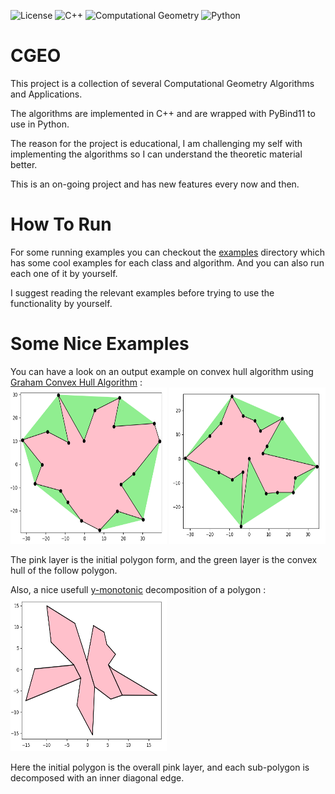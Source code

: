 ![License](https://img.shields.io/badge/License-GNU%203.0-green.svg)  ![C++](https://img.shields.io/badge/-c++-black?logo=c%2B%2B&style=social) ![Computational Geometry](https://img.shields.io/static/v1?label=Computational&message=Geometry&color=green)  ![Python](https://img.shields.io/static/v1?label=Made%20With&message=Python&color=blue)

# CGEO

This project is a collection of several Computational Geometry Algorithms and Applications.

The algorithms are implemented in C++ and are wrapped with PyBind11 to use in Python.

The reason for the project is educational, I am challenging my self with implementing the algorithms so I can understand the theoretic material better.

This is an on-going project and has new features every now and then.

# How To Run

For some running examples you can checkout the [examples](https://github.com/tomsabala/CGEO/tree/main/examples) directory which has some cool examples for each class and algorithm. And you can also run each one of it by yourself.

I suggest reading the relevant examples before trying to use the functionality by yourself.

# Some Nice Examples
You can have a look on an output example on convex hull algorithm using [Graham Convex Hull Algorithm](https://en.wikipedia.org/wiki/Graham_scan) : <br />
<img src=examples/PlotImages/convex_hull.png width=250 height=250/> <img src=examples/PlotImages/Convex_Hull002.png width=250 height=250 />

The pink layer is the initial polygon form, and the green layer is the convex hull of the follow polygon.

Also, a nice usefull [y-monotonic](https://en.wikipedia.org/wiki/Monotone_polygon) decomposition of a polygon : <br />
<img src=examples/PlotImages/y_decomposition.png width=250 height=250 />

Here the initial polygon is the overall pink layer, and each sub-polygon is decomposed with an inner diagonal edge.
